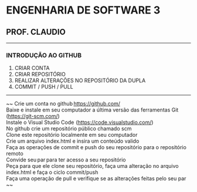 # ENGENHARIA DE SOFTWARE 3
## PROF. CLAUDIO
---
### INTRODUÇÃO AO GITHUB
1. CRIAR CONTA
2. CRIAR REPOSITÓRIO
3. REALIZAR ALTERAÇÕES NO REPOSITÓRIO DA DUPLA
4. COMMIT / PUSH / PULL
---
~~ Crie um conta no github https://github.com/  
Baixe e instale em seu computador a última versão das ferramentas Git (https://git-scm.com/)  
Instale o Visual Studio Code  (https://code.visualstudio.com/)  
No github crie um repositório público chamado scm  
Clone este repositório localmente em seu computador  
Crie um arquivo index.html e insira um conteúdo valido  
Faça as operações de commit e push do seu repositório para o repositório remoto  
Convide seu par para ter acesso a seu repositório  
Peça para que ele clone seu repositório, faça uma alteração no arquivo index.html e faça o ciclo commit/push  
Faça uma operação de pull e verifique se as alterações feitas pelo seu par   ~~